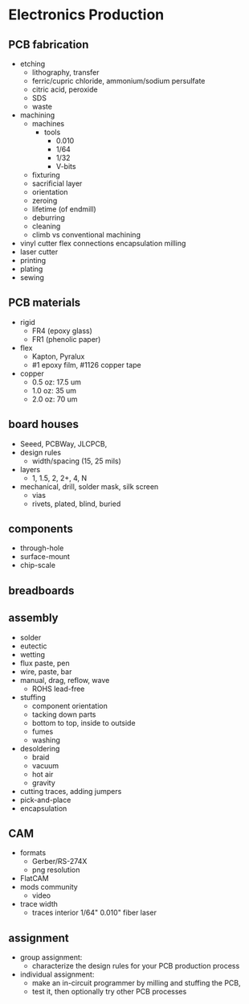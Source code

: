 # Electronics Production
## PCB fabrication
- etching
  - lithography, transfer
  - ferric/cupric chloride, ammonium/sodium persulfate
  - citric acid, peroxide
  - SDS
  - waste
- machining
  - machines
    - tools
      - 0.010
      - 1/64
      - 1/32
      - V-bits
   - fixturing
   - sacrificial layer
   - orientation
   - zeroing
   - lifetime (of endmill)
   - deburring
   - cleaning
   - climb vs conventional machining
- vinyl cutter flex connections encapsulation milling
- laser cutter
- printing
- plating
- sewing

## PCB materials
- rigid
  - FR4 (epoxy glass)
  - FR1 (phenolic paper)
- flex
  - Kapton, Pyralux
  - #1 epoxy film, #1126 copper tape
- copper
  - 0.5 oz: 17.5 um
  - 1.0 oz: 35 um
  - 2.0 oz: 70 um

## board houses
- Seeed, PCBWay, JLCPCB,
- design rules
  - width/spacing (15, 25 mils)
- layers
  - 1, 1.5, 2, 2+, 4, N
- mechanical, drill, solder mask, silk screen
  - vias
  - rivets, plated, blind, buried

## components
- through-hole
- surface-mount
- chip-scale

## breadboards

## assembly
- solder
- eutectic
- wetting
- flux paste, pen
- wire, paste, bar
- manual, drag, reflow, wave
  - ROHS lead-free
- stuffing
  - component orientation
  - tacking down parts
  - bottom to top, inside to outside
  - fumes
  - washing
- desoldering
  - braid
  - vacuum
  - hot air
  - gravity
- cutting traces, adding jumpers
- pick-and-place
- encapsulation

## CAM
- formats
  - Gerber/RS-274X
  - png resolution
- FlatCAM
- mods community
  - video
- trace width
  - traces interior 1/64" 0.010" fiber laser
   
## assignment
- group assignment:
  - characterize the design rules for your PCB production process
- individual assignment:
  - make an in-circuit programmer by milling and stuffing the PCB,
  - test it, then optionally try other PCB processes